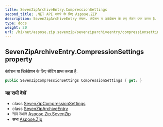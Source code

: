 ```yaml
---
title: SevenZipArchiveEntry.CompressionSettings
second_title: .NET API संदर्भ के लिए Aspose.ZIP
description: SevenZipArchiveEntry संपत्त. कंप्रेशन य डकंप्रेशन के लए सेटंग प्रप्त करत है.
type: docs
weight: 20
url: /hi/net/aspose.zip.sevenzip/sevenziparchiveentry/compressionsettings/
---
```

## SevenZipArchiveEntry.CompressionSettings property

कंप्रेशन या डिकंप्रेशन के लिए सेटिंग प्राप्त करता है.

```csharp
public SevenZipCompressionSettings CompressionSettings { get; }
```

### यह सभी देखें

* class [SevenZipCompressionSettings](../../../aspose.zip.saving/sevenzipcompressionsettings/)
* class [SevenZipArchiveEntry](../)
* नाम स्थान [Aspose.Zip.SevenZip](../../sevenziparchiveentry/)
* सभा [Aspose.Zip](../../../)


